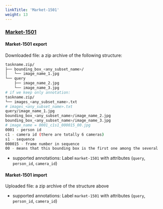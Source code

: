 ```yaml
---
linkTitle: 'Market-1501'
weight: 13
---
```


### [Market-1501](https://www.aitribune.com/dataset/2018051063)<a id="market1501" />

#### Market-1501 export

Downloaded file: a zip archive of the following structure:

```bash
taskname.zip/
├── bounding_box_<any_subset_name>/
│   └── image_name_1.jpg
└── query
    ├── image_name_2.jpg
    └── image_name_3.jpg
# if we keep only annotation:
taskname.zip/
└── images_<any_subset_name>.txt
# images_<any_subset_name>.txt
query/image_name_1.jpg
bounding_box_<any_subset_name>/image_name_2.jpg
bounding_box_<any_subset_name>/image_name_3.jpg
# image_name = 0001_c1s1_000015_00.jpg
0001 - person id
c1 - camera id (there are totally 6 cameras)
s1 - sequence
000015 - frame number in sequence
00 - means that this bounding box is the first one among the several
```

- supported annotations: Label `market-1501` with attributes (`query`, `person_id`, `camera_id`)

#### Market-1501 import

Uploaded file: a zip archive of the structure above

- supported annotations: Label `market-1501` with attributes (`query`, `person_id`, `camera_id`)
